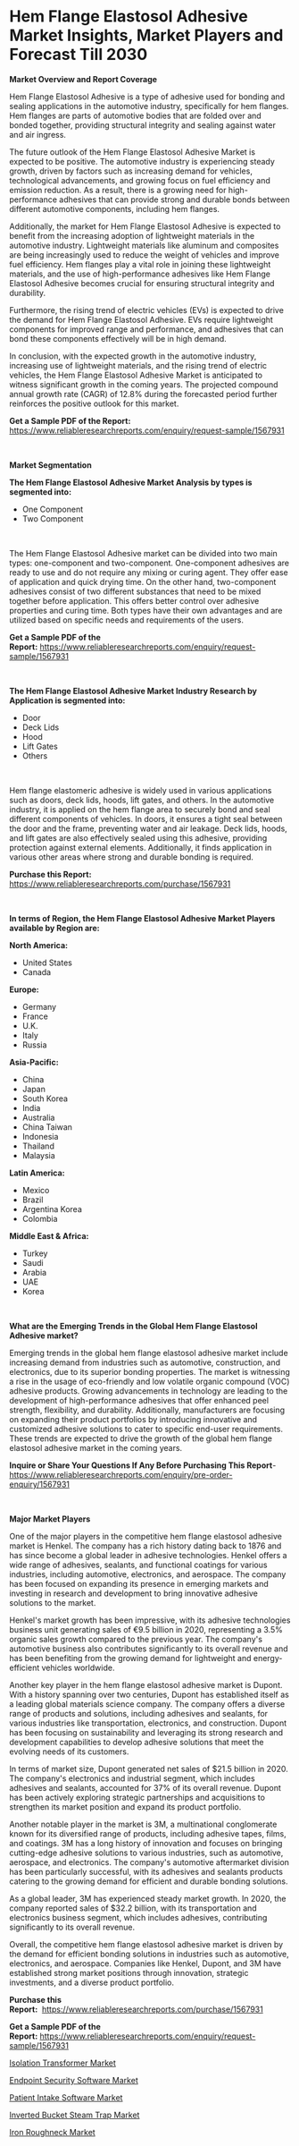 <p><h1>Hem Flange Elastosol Adhesive Market Insights, Market Players and Forecast Till 2030</h1></p><p><strong>Market Overview and Report Coverage</strong></p>
<p><p>Hem Flange Elastosol Adhesive is a type of adhesive used for bonding and sealing applications in the automotive industry, specifically for hem flanges. Hem flanges are parts of automotive bodies that are folded over and bonded together, providing structural integrity and sealing against water and air ingress.</p><p>The future outlook of the Hem Flange Elastosol Adhesive Market is expected to be positive. The automotive industry is experiencing steady growth, driven by factors such as increasing demand for vehicles, technological advancements, and growing focus on fuel efficiency and emission reduction. As a result, there is a growing need for high-performance adhesives that can provide strong and durable bonds between different automotive components, including hem flanges.</p><p>Additionally, the market for Hem Flange Elastosol Adhesive is expected to benefit from the increasing adoption of lightweight materials in the automotive industry. Lightweight materials like aluminum and composites are being increasingly used to reduce the weight of vehicles and improve fuel efficiency. Hem flanges play a vital role in joining these lightweight materials, and the use of high-performance adhesives like Hem Flange Elastosol Adhesive becomes crucial for ensuring structural integrity and durability.</p><p>Furthermore, the rising trend of electric vehicles (EVs) is expected to drive the demand for Hem Flange Elastosol Adhesive. EVs require lightweight components for improved range and performance, and adhesives that can bond these components effectively will be in high demand.</p><p>In conclusion, with the expected growth in the automotive industry, increasing use of lightweight materials, and the rising trend of electric vehicles, the Hem Flange Elastosol Adhesive Market is anticipated to witness significant growth in the coming years. The projected compound annual growth rate (CAGR) of 12.8% during the forecasted period further reinforces the positive outlook for this market.</p></p>
<p><strong>Get a Sample PDF of the Report:</strong> <a href="https://www.reliableresearchreports.com/enquiry/request-sample/1567931">https://www.reliableresearchreports.com/enquiry/request-sample/1567931</a></p>
<p>&nbsp;</p>
<p><strong>Market Segmentation</strong></p>
<p><strong>The Hem Flange Elastosol Adhesive Market Analysis by types is segmented into:</strong></p>
<p><ul><li>One Component</li><li>Two Component</li></ul></p>
<p>&nbsp;</p>
<p><p>The Hem Flange Elastosol Adhesive market can be divided into two main types: one-component and two-component. One-component adhesives are ready to use and do not require any mixing or curing agent. They offer ease of application and quick drying time. On the other hand, two-component adhesives consist of two different substances that need to be mixed together before application. This offers better control over adhesive properties and curing time. Both types have their own advantages and are utilized based on specific needs and requirements of the users.</p></p>
<p><strong>Get a Sample PDF of the Report:</strong>&nbsp;<a href="https://www.reliableresearchreports.com/enquiry/request-sample/1567931">https://www.reliableresearchreports.com/enquiry/request-sample/1567931</a></p>
<p>&nbsp;</p>
<p><strong>The Hem Flange Elastosol Adhesive Market Industry Research by Application is segmented into:</strong></p>
<p><ul><li>Door</li><li>Deck Lids</li><li>Hood</li><li>Lift Gates</li><li>Others</li></ul></p>
<p>&nbsp;</p>
<p><p>Hem flange elastomeric adhesive is widely used in various applications such as doors, deck lids, hoods, lift gates, and others. In the automotive industry, it is applied on the hem flange area to securely bond and seal different components of vehicles. In doors, it ensures a tight seal between the door and the frame, preventing water and air leakage. Deck lids, hoods, and lift gates are also effectively sealed using this adhesive, providing protection against external elements. Additionally, it finds application in various other areas where strong and durable bonding is required.</p></p>
<p><strong>Purchase this Report:</strong>&nbsp; <a href="https://www.reliableresearchreports.com/purchase/1567931">https://www.reliableresearchreports.com/purchase/1567931</a></p>
<p>&nbsp;</p>
<p><strong>In terms of Region, the Hem Flange Elastosol Adhesive Market Players available by Region are:</strong></p>
<p>
    <p> <strong> North America: </strong>
        <ul>
            <li>United States</li>
            <li>Canada</li>
        </ul>
        </p> 
    <p> <strong> Europe: </strong>
        <ul>
            <li>Germany</li>
            <li>France</li>
            <li>U.K.</li>
            <li>Italy</li>
            <li>Russia</li>
        </ul>
        </p> 
    <p> <strong> Asia-Pacific: </strong>
        <ul>
            <li>China</li>
            <li>Japan</li>
            <li>South Korea</li>
            <li>India</li>
            <li>Australia</li>
            <li>China Taiwan</li>
            <li>Indonesia</li>
            <li>Thailand</li>
            <li>Malaysia</li>
        </ul>
        </p> 
    <p> <strong> Latin America: </strong>
        <ul>
            <li>Mexico</li>
            <li>Brazil</li>
            <li>Argentina Korea</li>
            <li>Colombia</li>
        </ul>
        </p> 
    <p> <strong> Middle East & Africa: </strong>
        <ul>
            <li>Turkey</li>
            <li>Saudi</li>
            <li>Arabia</li>
            <li>UAE</li>
            <li>Korea</li>
        </ul>
    </p>
    </p>
<p>&nbsp;</p>
<p><strong>What are the Emerging Trends in the Global Hem Flange Elastosol Adhesive market?</strong></p>
<p><p>Emerging trends in the global hem flange elastosol adhesive market include increasing demand from industries such as automotive, construction, and electronics, due to its superior bonding properties. The market is witnessing a rise in the usage of eco-friendly and low volatile organic compound (VOC) adhesive products. Growing advancements in technology are leading to the development of high-performance adhesives that offer enhanced peel strength, flexibility, and durability. Additionally, manufacturers are focusing on expanding their product portfolios by introducing innovative and customized adhesive solutions to cater to specific end-user requirements. These trends are expected to drive the growth of the global hem flange elastosol adhesive market in the coming years.</p></p>
<p><strong>Inquire or Share Your Questions If Any Before Purchasing This Report</strong>- <a href="https://www.reliableresearchreports.com/enquiry/pre-order-enquiry/1567931">https://www.reliableresearchreports.com/enquiry/pre-order-enquiry/1567931</a></p>
<p>&nbsp;</p>
<p><strong>Major Market Players</strong></p>
<p><p>One of the major players in the competitive hem flange elastosol adhesive market is Henkel. The company has a rich history dating back to 1876 and has since become a global leader in adhesive technologies. Henkel offers a wide range of adhesives, sealants, and functional coatings for various industries, including automotive, electronics, and aerospace. The company has been focused on expanding its presence in emerging markets and investing in research and development to bring innovative adhesive solutions to the market.</p><p>Henkel's market growth has been impressive, with its adhesive technologies business unit generating sales of €9.5 billion in 2020, representing a 3.5% organic sales growth compared to the previous year. The company's automotive business also contributes significantly to its overall revenue and has been benefiting from the growing demand for lightweight and energy-efficient vehicles worldwide.</p><p>Another key player in the hem flange elastosol adhesive market is Dupont. With a history spanning over two centuries, Dupont has established itself as a leading global materials science company. The company offers a diverse range of products and solutions, including adhesives and sealants, for various industries like transportation, electronics, and construction. Dupont has been focusing on sustainability and leveraging its strong research and development capabilities to develop adhesive solutions that meet the evolving needs of its customers.</p><p>In terms of market size, Dupont generated net sales of $21.5 billion in 2020. The company's electronics and industrial segment, which includes adhesives and sealants, accounted for 37% of its overall revenue. Dupont has been actively exploring strategic partnerships and acquisitions to strengthen its market position and expand its product portfolio.</p><p>Another notable player in the market is 3M, a multinational conglomerate known for its diversified range of products, including adhesive tapes, films, and coatings. 3M has a long history of innovation and focuses on bringing cutting-edge adhesive solutions to various industries, such as automotive, aerospace, and electronics. The company's automotive aftermarket division has been particularly successful, with its adhesives and sealants products catering to the growing demand for efficient and durable bonding solutions.</p><p>As a global leader, 3M has experienced steady market growth. In 2020, the company reported sales of $32.2 billion, with its transportation and electronics business segment, which includes adhesives, contributing significantly to its overall revenue.</p><p>Overall, the competitive hem flange elastosol adhesive market is driven by the demand for efficient bonding solutions in industries such as automotive, electronics, and aerospace. Companies like Henkel, Dupont, and 3M have established strong market positions through innovation, strategic investments, and a diverse product portfolio.</p></p>
<p><strong>Purchase this Report:</strong>&nbsp;&nbsp;<a href="https://www.reliableresearchreports.com/purchase/1567931">https://www.reliableresearchreports.com/purchase/1567931</a></p>
<p></p>
<p><strong>Get a Sample PDF of the Report:</strong>&nbsp;<a href="https://www.reliableresearchreports.com/enquiry/request-sample/1567931">https://www.reliableresearchreports.com/enquiry/request-sample/1567931</a></p>
<p><p><a href="https://www.linkedin.com/pulse/isolation-transformer-market-size-2023-2030-global-industrial-zj13c/">Isolation Transformer Market</a></p><p><a href="https://medium.com/@marcoshoppe2023/endpoint-security-software-market-exploring-market-share-market-trends-and-future-growth-b7f6857df5e5">Endpoint Security Software Market</a></p><p><a href="https://medium.com/@evertkohler82/patient-intake-software-market-insight-market-trends-growth-forecasted-from-2023-to-2030-7bc21980c0d1">Patient Intake Software Market</a></p><p><a href="https://www.linkedin.com/pulse/inverted-bucket-steam-trap-market-share-amp-new-trends-ydsxc/">Inverted Bucket Steam Trap Market</a></p><p><a href="https://www.linkedin.com/pulse/iron-roughneck-market-size-share-amp-trends-analysis-report-tccuc/">Iron Roughneck Market</a></p></p>